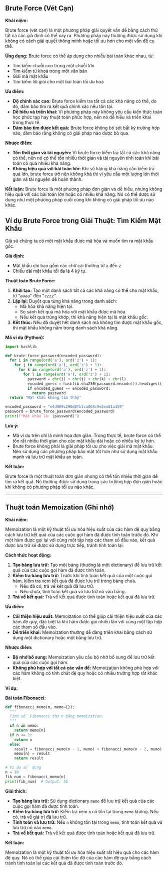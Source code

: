 ## Brute Force (Vét Cạn)

**Khái niệm:**

Brute force (vét cạn) là một phương pháp giải quyết vấn đề bằng cách thử tất cả các giả định có thể xảy ra. Phương pháp
này thường được sử dụng khi không có cách giải quyết thông minh hoặc tối ưu hơn cho một vấn đề cụ thể.

**Ứng dụng:** Brute force có thể áp dụng cho nhiều bài toán khác nhau, từ:

- Tìm kiếm chuỗi con trong một chuỗi lớn
- Tìm kiếm từ khoá trong một văn bản
- Giải mã mật khẩu
- Tìm kiếm lời giải cho một bài toán tối ưu hoá

**Ưu điểm:**

- **Độ chính xác cao:** Brute force kiểm tra tất cả các khả năng có thể, do đó, đảm bảo tìm ra kết quả chính xác nếu tồn
  tại.
- **Dễ hiểu và triển khai:** Vì phương pháp này không yêu cầu kiến thức toán học phức tạp hay thuật toán phức hợp, nên
  nó dễ hiểu và triển khai trong thực tế.
- **Đảm bảo tìm được kết quả:** Brute force không bỏ sót bất kỳ trường hợp nào, đảm bảo rằng không có giải pháp nào được
  bỏ qua.

**Nhược điểm:**

- **Tốn thời gian và tài nguyên:** Vì brute force kiểm tra tất cả các khả năng có thể, nên nó có thể tốn nhiều thời gian
  và tài nguyên tính toán khi bài toán có quá nhiều khả năng.
- **Không hiệu quả với bài toán lớn:** Khi số lượng khả năng cần kiểm tra quá lớn, brute force trở nên không khả thi vì
  yêu cầu một lượng lớn thời gian và tài nguyên để hoàn thành.

**Kết luận:** Brute force là một phương pháp đơn giản và dễ hiểu, nhưng không hiệu quả với các bài toán lớn hoặc có
nhiều khả năng. Nó có thể được sử dụng như một phương pháp cuối cùng khi không có giải pháp tối ưu nào khác.

## Ví dụ Brute Force trong Giải Thuật: Tìm Kiếm Mật Khẩu

Giả sử chúng ta có một mật khẩu được mã hóa và muốn tìm ra mật khẩu gốc.

**Giả định:**

- Mật khẩu chỉ bao gồm các chữ cái thường từ a đến z.
- Chiều dài mật khẩu tối đa là 4 ký tự.

**Thuật toán Brute Force:**

1. **Khởi tạo:** Tạo một danh sách tất cả các khả năng có thể cho mật khẩu, từ "aaaa" đến "zzzz".
2. **Lặp lại:** Duyệt qua từng khả năng trong danh sách:
    - Mã hóa khả năng hiện tại.
    - So sánh kết quả mã hóa với mật khẩu được mã hóa.
    - Nếu kết quả trùng khớp, thì khả năng hiện tại là mật khẩu gốc.
3. **Kết thúc:** Nếu đã duyệt hết danh sách mà không tìm được mật khẩu gốc, thì mật khẩu không nằm trong danh sách khả
   năng.

**Mã ví dụ (Python):**

```python
import hashlib

def brute_force_password(encoded_password):
  for i in range(ord('a'), ord('z') + 1):
    for j in range(ord('a'), ord('z') + 1):
      for k in range(ord('a'), ord('z') + 1):
        for l in range(ord('a'), ord('z') + 1):
          password = chr(i) + chr(j) + chr(k) + chr(l)
          encoded_guess = hashlib.sha256(password.encode()).hexdigest()
          if encoded_guess == encoded_password:
            return password
  return "Mật khẩu không tìm thấy"

encoded_password = "e4d909c290d0fb1ca068c9e2ea81a359"
password = brute_force_password(encoded_password)
print(f"Mật khẩu là: {password}")
```

**Lưu ý:**

- Mã ví dụ trên chỉ là minh họa đơn giản. Trong thực tế, brute force có thể tốn rất nhiều thời gian cho các mật khẩu dài
  hoặc có nhiều ký tự hơn.
- Brute force không phải là giải pháp tối ưu cho việc giải mã mật khẩu. Nên sử dụng các phương pháp bảo mật tốt hơn như
  sử dụng mật khẩu mạnh và lưu trữ mật khẩu an toàn.

**Kết luận:**

Brute force là một thuật toán đơn giản nhưng có thể tốn nhiều thời gian để tìm ra kết quả. Nó thường được sử dụng trong
các trường hợp đơn giản hoặc khi không có phương pháp tối ưu nào khác.

---

## Thuật toán Memoization (Ghi nhớ)

**Khái niệm:**

Memoization là một kỹ thuật tối ưu hóa hiệu suất của các hàm đệ quy bằng cách lưu trữ kết quả của các cuộc gọi hàm đã
được tính toán trước đó. Khi một hàm được gọi lại với cùng một tập hợp các tham số đầu vào, kết quả được lưu trữ sẽ được
sử dụng trực tiếp, tránh tính toán lại.

**Cách thức hoạt động:**

1. **Tạo bảng lưu trữ:** Tạo một bảng (thường là một dictionary) để lưu trữ kết quả của các cuộc gọi hàm đã được tính
   toán.
2. **Kiểm tra bảng lưu trữ:** Trước khi tính toán kết quả của một cuộc gọi hàm, kiểm tra xem kết quả đã được lưu trữ
   trong bảng chưa.
    - Nếu đã có, trả về kết quả đã lưu trữ.
    - Nếu chưa, tính toán kết quả và lưu trữ nó vào bảng.
3. **Trả về kết quả:** Trả về kết quả được tính toán hoặc kết quả đã lưu trữ.

**Ưu điểm:**

- **Cải thiện hiệu suất:** Memoization có thể giúp cải thiện hiệu suất của các hàm đệ quy, đặc biệt là khi hàm được gọi
  nhiều lần với cùng một tập hợp các tham số đầu vào.
- **Dễ triển khai:** Memoization thường dễ dàng triển khai bằng cách sử dụng một dictionary hoặc một bảng lưu trữ.

**Nhược điểm:**

- **Bộ nhớ bổ sung:** Memoization yêu cầu bộ nhớ bổ sung để lưu trữ kết quả của các cuộc gọi hàm.
- **Không phù hợp với tất cả các vấn đề:** Memoization không phù hợp với các hàm không có tính chất đệ quy hoặc có nhiều
  trường hợp rất khác biệt.

**Ví dụ:**

**Bài toán Fibonacci:**

```python
def fibonacci_memo(n, memo={}):
  """
  Tính số Fibonacci thứ n bằng memoization.
  """
  if n in memo:
    return memo[n]
  if n <= 1:
    return n
  else:
    result = fibonacci_memo(n - 1, memo) + fibonacci_memo(n - 2, memo)
    memo[n] = result
    return result

# Ví dụ sử dụng
n = 10
fib_num = fibonacci_memo(n)
print(fib_num)  # Output: 55
```

**Giải thích:**

- **Tạo bảng lưu trữ:** Sử dụng dictionary `memo` để lưu trữ kết quả của các cuộc gọi hàm đã được tính toán.
- **Kiểm tra bảng lưu trữ:** Kiểm tra xem `n` có tồn tại trong `memo` không. Nếu có, trả về giá trị đã lưu trữ.
- **Tính toán và lưu trữ:** Nếu `n` không tồn tại trong `memo`, tính toán kết quả và lưu trữ nó vào `memo`.
- **Trả về kết quả:** Trả về kết quả được tính toán hoặc kết quả đã lưu trữ.

**Kết luận:**

Memoization là một kỹ thuật tối ưu hóa hiệu suất rất hiệu quả cho các hàm đệ quy. Nó có thể giúp cải thiện tốc độ của
các hàm đệ quy bằng cách tránh tính toán lại các kết quả đã được tính toán trước đó.
